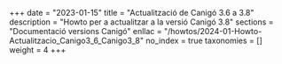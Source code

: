 +++
date        = "2023-01-15"
title       = "Actualització de Canigó 3.6 a 3.8"
description = "Howto per a actualitzar a la versió Canigó 3.8"
sections    = "Documentació versions Canigó"
enllac		= "/howtos/2024-01-Howto-Actualitzacio_Canigo3_6_Canigo3_8"
no_index 	= true
taxonomies  = []
weight 		= 4
+++
